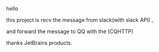 hello

this project is  recv the message from slack(with slack API) ,

and forward the message to QQ with the (CQHTTP)




thanks JetBrains products.